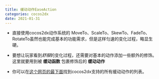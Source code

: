 ```yaml
---
title: 缓动动作EaseAction
categories: cocos2dx
date: 2021-01-31
---
```


* 直接使用cocos2dx动作系统的 MoveTo、ScaleTo、SkewTo、FadeTo、RotateTo虽然也能完成基本的功能需求，但是这样匀速的变化过程，略显生硬。

* 要想让玩家看到*舒服*的变化过程，还需要对基本的动作添加一些额外的修饰。
这里就要用到被 **缓动函数** 包裹修饰后的 **缓动动作**

* 你可以在[这个网页的最下面](https://docs.cocos.com/creator/manual/zh/scripting/actions.html)找到cocos2dx支持的所有缓动动作的列表。
